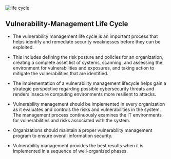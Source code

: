 ![life cycle](https://thehackertips.com/wp-content/uploads/2020/04/vulneralifesyscle1212-696x690.png)

## Vulnerability-Management Life Cycle

- The vulnerability management life cycle is an important process that helps identify and 
remediate security weaknesses before they can be exploited. 

- This includes defining the risk 
posture and policies for an organization, creating a complete asset list of systems, scanning, and 
assessing the environment for vulnerabilities and exposures, and taking action to mitigate the 
vulnerabilities that are identified.

- The implementation of a vulnerability management lifecycle 
helps gain a strategic perspective regarding possible cybersecurity threats and renders insecure 
computing environments more resilient to attacks.

- Vulnerability management should be implemented in every organization as it evaluates and 
controls the risks and vulnerabilities in the system. The management process continuously 
examines the IT environments for vulnerabilities and risks associated with the system.

- Organizations should maintain a proper vulnerability management program to ensure overall 
information security.

- Vulnerability management provides the best results when it is 
implemented in a sequence of well-organized phases. 
